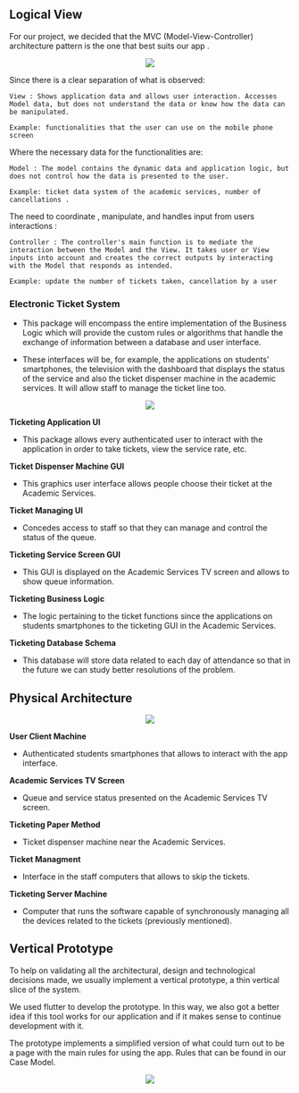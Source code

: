 
## **Logical View**


For our project, we decided that the MVC (Model-View-Controller) architecture pattern is the one that best suits our app . 

<p align="center" justify="center">
  <img src="https://github.com/LEIC-ES-2021-22/2LEIC11T5/blob/main/images/MVC_UniTicket.png"/>
</p>

Since there is a clear separation of what is observed: 
    
    View : Shows application data and allows user interaction. Accesses Model data, but does not understand the data or know how the data can be manipulated.

    Example: functionalities that the user can use on the mobile phone screen 
    
Where the necessary data for the functionalities are: 
    
    Model : The model contains the dynamic data and application logic, but does not control how the data is presented to the user.

    Example: ticket data system of the academic services, number of cancellations .
    
The need to coordinate , manipulate, and handles input from users interactions :
    
    Controller : The controller's main function is to mediate the interaction between the Model and the View. It takes user or View inputs into account and creates the correct outputs by interacting with the Model that responds as intended.
    
    Example: update the number of tickets taken, cancellation by a user 
    
### Electronic Ticket System 

 * This package will encompass the entire implementation of the Business Logic which will provide the custom rules or algorithms that handle the exchange of information between a database and user interface. 

 * These interfaces will be, for example, the applications on students' smartphones, the television with the dashboard that displays the status of the service and also the ticket dispenser machine in the academic services. It will allow staff to manage the ticket line too.

<p align="center" justify="center">
  <img src="https://github.com/LEIC-ES-2021-22/2LEIC11T5/blob/main/images/Logical Architecture.png"/>
</p>

**Ticketing Application UI**

* This package allows every authenticated user to interact with the application in order to take tickets, view the service rate, etc.

**Ticket Dispenser Machine GUI**

* This graphics user interface allows people choose their ticket at the Academic Services.

**Ticket Managing UI**

* Concedes access to staff so that they can manage and control the status of the queue.

**Ticketing Service Screen GUI**

* This GUI is displayed on the Academic Services TV screen and allows to show queue information.

**Ticketing Business Logic**

* The logic pertaining to the ticket functions since the applications on students smartphones to the ticketing GUI in the Academic Services.

**Ticketing Database Schema**

* This database will store data related to each day of attendance so that in the future we can study better resolutions of the problem.

## **Physical Architecture**

 <p align="center" justify="center">
  <img src="https://github.com/LEIC-ES-2021-22/2LEIC11T5/blob/development/images/Physical_architeture.png"/>
</p>

**User Client Machine**
 * Authenticated students smartphones that allows to interact with the app interface.

**Academic Services TV Screen**
 * Queue and service status presented on the Academic Services TV screen.

**Ticketing Paper Method**
* Ticket dispenser machine near the Academic Services. 

**Ticket Managment**
 * Interface in the staff computers that allows to skip the tickets.

**Ticketing Server Machine**
* Computer that runs the software capable of synchronously managing all the devices related to the tickets (previously mentioned).



## **Vertical Prototype**

To help on validating all the architectural, design and technological decisions made, we usually implement a vertical prototype, a thin vertical slice of the system.

We used flutter to develop the prototype.
In this way, we also got a better idea if this tool works for our application and if it makes sense to continue development with it.

The prototype implements a simplified version of what could turn out to be a page with the main rules for using the app. Rules that can be found in our Case Model.


<p align="center" justify="center">
  <img src="https://github.com/LEIC-ES-2021-22/2LEIC11T5/blob/main/images/vertical_prt.png"/>
</p>
